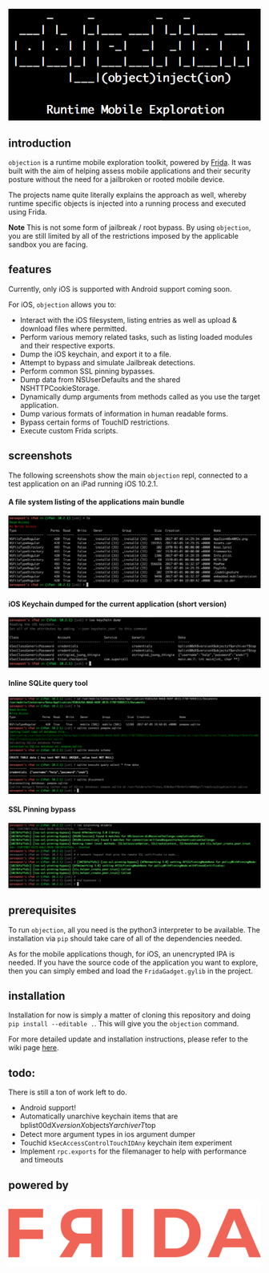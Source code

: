 ![objection](images/objection.png)

## introduction
`objection` is a runtime mobile exploration toolkit, powered by [Frida](https://www.frida.re/). It was built with the aim of helping assess mobile applications and their security posture without the need for a jailbroken or rooted mobile device.

The projects name quite literally explains the approach as well, whereby runtime specific objects is injected into a running process and executed using Frida.

**Note** This is not some form of jailbreak / root bypass. By using `objection`, you are still limited by all of the restrictions imposed by the applicable sandbox you are facing.

## features
Currently, only iOS is supported with Android support coming soon.

For iOS, `objection` allows you to:

- Interact with the iOS filesystem, listing entries as well as upload & download files where permitted.
- Perform various memory related tasks, such as listing loaded modules and their respective exports.
- Dump the iOS keychain, and export it to a file.
- Attempt to bypass and simulate Jailbreak detections.
- Perform common SSL pinning bypasses.
- Dump data from NSUserDefaults and the shared NSHTTPCookieStorage.
- Dynamically dump arguments from methods called as you use the target application.
- Dump various formats of information in human readable forms.
- Bypass certain forms of TouchID restrictions.
- Execute custom Frida scripts.

## screenshots
The following screenshots show the main `objection` repl, connected to a test application on an iPad running iOS 10.2.1.

#### A file system listing of the applications main bundle
![ls](images/objection_ls.png)

#### iOS Keychain dumped for the current application (short version)
![keychain](images/objection_keychain.png)

#### Inline SQLite query tool
![sqlite](images/objection_sqlite.png)

#### SSL Pinning bypass
![sslpinning](images/objection_ssl_pinning.png)

## prerequisites
To run `objection`, all you need is the python3 interpreter to be available. The installation via `pip` should take care of all of the dependencies needed.

As for the mobile applications though, for iOS, an unencrypted IPA is needed. If you have the source code of the application you want to explore, then you can simply embed and load the `FridaGadget.gylib` in the project.

## installation
Installation for now is simply a matter of cloning this repository and doing `pip install --editable .`. This will give you the `objection` command.

For more detailed update and installation instructions, please refer to the wiki page [here](https://github.com/sensepost/objection/wiki/Installation).

## todo:
There is still a ton of work left to do.

- Android support!
- Automatically unarchive keychain items that are bplist00ԁX$versionX$objectsY$archiverT$top
- Detect more argument types in ios argument dumper
- Touchid `kSecAccessControlTouchIDAny` keychain item experiment
- Implement `rpc.exports` for the filemanager to help with performance and timeouts

## powered by

![frida](images/frida_logo.png)
